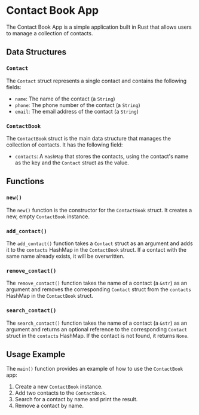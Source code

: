 # Contact Book App

The Contact Book App is a simple application built in Rust that allows users to manage a collection of contacts.

## Data Structures

### `Contact`
The `Contact` struct represents a single contact and contains the following fields:
- `name`: The name of the contact (a `String`)
- `phone`: The phone number of the contact (a `String`)
- `email`: The email address of the contact (a `String`)

### `ContactBook`
The `ContactBook` struct is the main data structure that manages the collection of contacts. It has the following field:
- `contacts`: A `HashMap` that stores the contacts, using the contact's name as the key and the `Contact` struct as the value.

## Functions

### `new()`
The `new()` function is the constructor for the `ContactBook` struct. It creates a new, empty `ContactBook` instance.

### `add_contact()`
The `add_contact()` function takes a `Contact` struct as an argument and adds it to the `contacts` HashMap in the `ContactBook` struct. If a contact with the same name already exists, it will be overwritten.

### `remove_contact()`
The `remove_contact()` function takes the name of a contact (a `&str`) as an argument and removes the corresponding `Contact` struct from the `contacts` HashMap in the `ContactBook` struct.

### `search_contact()`
The `search_contact()` function takes the name of a contact (a `&str`) as an argument and returns an optional reference to the corresponding `Contact` struct in the `contacts` HashMap. If the contact is not found, it returns `None`.

## Usage Example

The `main()` function provides an example of how to use the `ContactBook` app:
1. Create a new `ContactBook` instance.
2. Add two contacts to the `ContactBook`.
3. Search for a contact by name and print the result.
4. Remove a contact by name.
